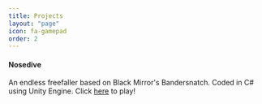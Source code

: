 ```yaml
---
title: Projects
layout: "page"
icon: fa-gamepad
order: 2
---
```


#### Nosedive
An endless freefaller based on Black Mirror's Bandersnatch.  Coded in C# using Unity Engine.  Click [here](./assets/unity/Nosedive/index.html) to play!